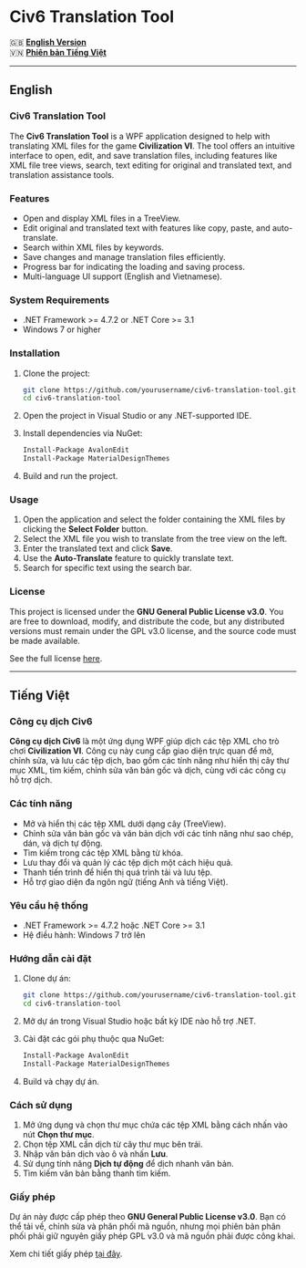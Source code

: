 # Civ6 Translation Tool

🇬🇧 [**English Version**](#english)  
🇻🇳 [**Phiên bản Tiếng Việt**](#vietnamese)

---

## <a name="english"></a> English

### Civ6 Translation Tool

The **Civ6 Translation Tool** is a WPF application designed to help with translating XML files for the game **Civilization VI**. The tool offers an intuitive interface to open, edit, and save translation files, including features like XML file tree views, search, text editing for original and translated text, and translation assistance tools.

### Features

- Open and display XML files in a TreeView.
- Edit original and translated text with features like copy, paste, and auto-translate.
- Search within XML files by keywords.
- Save changes and manage translation files efficiently.
- Progress bar for indicating the loading and saving process.
- Multi-language UI support (English and Vietnamese).

### System Requirements

- .NET Framework >= 4.7.2 or .NET Core >= 3.1
- Windows 7 or higher

### Installation

1. Clone the project:

   ```bash
   git clone https://github.com/yourusername/civ6-translation-tool.git
   cd civ6-translation-tool
   ```

2. Open the project in Visual Studio or any .NET-supported IDE.

3. Install dependencies via NuGet:

   ```bash
   Install-Package AvalonEdit
   Install-Package MaterialDesignThemes
   ```

4. Build and run the project.

### Usage

1. Open the application and select the folder containing the XML files by clicking the **Select Folder** button.
2. Select the XML file you wish to translate from the tree view on the left.
3. Enter the translated text and click **Save**.
4. Use the **Auto-Translate** feature to quickly translate text.
5. Search for specific text using the search bar.

### License

This project is licensed under the **GNU General Public License v3.0**. You are free to download, modify, and distribute the code, but any distributed versions must remain under the GPL v3.0 license, and the source code must be made available.

See the full license [here](https://www.gnu.org/licenses/gpl-3.0.en.html).

---

## <a name="vietnamese"></a> Tiếng Việt

### Công cụ dịch Civ6

**Công cụ dịch Civ6** là một ứng dụng WPF giúp dịch các tệp XML cho trò chơi **Civilization VI**. Công cụ này cung cấp giao diện trực quan để mở, chỉnh sửa, và lưu các tệp dịch, bao gồm các tính năng như hiển thị cây thư mục XML, tìm kiếm, chỉnh sửa văn bản gốc và dịch, cùng với các công cụ hỗ trợ dịch.

### Các tính năng

- Mở và hiển thị các tệp XML dưới dạng cây (TreeView).
- Chỉnh sửa văn bản gốc và văn bản dịch với các tính năng như sao chép, dán, và dịch tự động.
- Tìm kiếm trong các tệp XML bằng từ khóa.
- Lưu thay đổi và quản lý các tệp dịch một cách hiệu quả.
- Thanh tiến trình để hiển thị quá trình tải và lưu tệp.
- Hỗ trợ giao diện đa ngôn ngữ (tiếng Anh và tiếng Việt).

### Yêu cầu hệ thống

- .NET Framework >= 4.7.2 hoặc .NET Core >= 3.1
- Hệ điều hành: Windows 7 trở lên

### Hướng dẫn cài đặt

1. Clone dự án:

   ```bash
   git clone https://github.com/yourusername/civ6-translation-tool.git
   cd civ6-translation-tool
   ```

2. Mở dự án trong Visual Studio hoặc bất kỳ IDE nào hỗ trợ .NET.

3. Cài đặt các gói phụ thuộc qua NuGet:

   ```bash
   Install-Package AvalonEdit
   Install-Package MaterialDesignThemes
   ```

4. Build và chạy dự án.

### Cách sử dụng

1. Mở ứng dụng và chọn thư mục chứa các tệp XML bằng cách nhấn vào nút **Chọn thư mục**.
2. Chọn tệp XML cần dịch từ cây thư mục bên trái.
3. Nhập văn bản dịch vào ô và nhấn **Lưu**.
4. Sử dụng tính năng **Dịch tự động** để dịch nhanh văn bản.
5. Tìm kiếm văn bản bằng thanh tìm kiếm.

### Giấy phép

Dự án này được cấp phép theo **GNU General Public License v3.0**. Bạn có thể tải về, chỉnh sửa và phân phối mã nguồn, nhưng mọi phiên bản phân phối phải giữ nguyên giấy phép GPL v3.0 và mã nguồn phải được công khai.

Xem chi tiết giấy phép [tại đây](https://www.gnu.org/licenses/gpl-3.0.vi.html).

